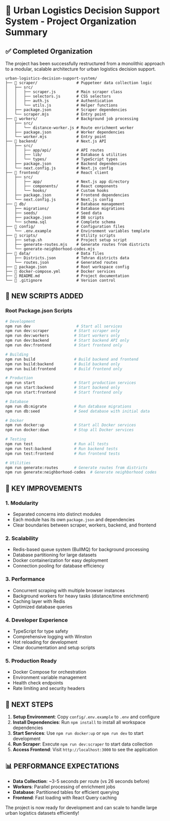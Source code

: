 # 🚛 Urban Logistics Decision Support System - Project Organization Summary

## ✅ Completed Organization

The project has been successfully restructured from a monolithic approach to a modular, scalable architecture for urban logistics decision support.

```
urban-logistics-decision-support-system/
├── 📁 scraper/                 # Puppeteer data collection logic
│   ├── src/
│   │   ├── scraper.js         # Main scraper class
│   │   ├── selectors.js       # CSS selectors
│   │   ├── auth.js            # Authentication
│   │   └── utils.js           # Helper functions
│   ├── package.json           # Scraper dependencies
│   └── scraper.mjs            # Entry point
├── 📁 workers/                 # Background job processing
│   ├── src/
│   │   └── distance-worker.js # Route enrichment worker
│   ├── package.json           # Worker dependencies
│   └── worker.mjs             # Entry point
├── 📁 backend/                 # Next.js API
│   ├── src/
│   │   ├── app/api/           # API routes
│   │   ├── lib/               # Database & utilities
│   │   └── types/             # TypeScript types
│   ├── package.json           # Backend dependencies
│   └── next.config.js         # Next.js config
├── 📁 frontend/                # React client
│   ├── src/
│   │   ├── app/               # Next.js app directory
│   │   ├── components/        # React components
│   │   └── hooks/             # Custom hooks
│   ├── package.json           # Frontend dependencies
│   └── next.config.js         # Next.js config
├── 📁 db/                      # Database management
│   ├── migrations/            # Database migrations
│   ├── seeds/                 # Seed data
│   ├── package.json           # DB scripts
│   └── schema.sql             # Complete schema
├── 📁 config/                  # Configuration files
│   └── .env.example           # Environment variables template
├── 📁 scripts/                 # Utility scripts
│   ├── setup.sh               # Project setup script
│   ├── generate-routes.mjs    # Generate routes from districts
│   └── generate-neighborhood-codes.mjs
├── 📁 data/                    # Data files
│   ├── Districts.json         # Tehran districts data
│   └── routes.json            # Generated routes
├── 📄 package.json             # Root workspace config
├── 📄 docker-compose.yml       # Docker services
├── 📄 README.md                # Project documentation
└── 📄 .gitignore               # Version control
```

## 🚀 **NEW SCRIPTS ADDED**

### Root Package.json Scripts
```bash
# Development
npm run dev                    # Start all services
npm run dev:scraper           # Start scraper only
npm run dev:workers           # Start workers only
npm run dev:backend           # Start backend API only
npm run dev:frontend          # Start frontend only

# Building
npm run build                 # Build backend and frontend
npm run build:backend         # Build backend only
npm run build:frontend        # Build frontend only

# Production
npm run start                 # Start production services
npm run start:backend         # Start backend only
npm run start:frontend        # Start frontend only

# Database
npm run db:migrate            # Run database migrations
npm run db:seed               # Seed database with initial data

# Docker
npm run docker:up             # Start all Docker services
npm run docker:down           # Stop all Docker services

# Testing
npm run test                  # Run all tests
npm run test:backend          # Run backend tests
npm run test:frontend         # Run frontend tests

# Utilities
npm run generate:routes       # Generate routes from districts
npm run generate:neighborhood-codes  # Generate neighborhood codes
```

## 🎯 **KEY IMPROVEMENTS**

### 1. **Modularity**
- Separated concerns into distinct modules
- Each module has its own `package.json` and dependencies
- Clear boundaries between scraper, workers, backend, and frontend

### 2. **Scalability**
- Redis-based queue system (BullMQ) for background processing
- Database partitioning for large datasets
- Docker containerization for easy deployment
- Connection pooling for database efficiency

### 3. **Performance**
- Concurrent scraping with multiple browser instances
- Background workers for heavy tasks (distance/time enrichment)
- Caching layer with Redis
- Optimized database queries

### 4. **Developer Experience**
- TypeScript for type safety
- Comprehensive logging with Winston
- Hot reloading for development
- Clear documentation and setup scripts

### 5. **Production Ready**
- Docker Compose for orchestration
- Environment variable management
- Health check endpoints
- Rate limiting and security headers

## 🔧 **NEXT STEPS**

1. **Setup Environment**: Copy `config/.env.example` to `.env` and configure
2. **Install Dependencies**: Run `npm install` to install all workspace dependencies
3. **Start Services**: Use `npm run docker:up` or `npm run dev` to start development
4. **Run Scraper**: Execute `npm run dev:scraper` to start data collection
5. **Access Frontend**: Visit `http://localhost:3000` to see the application

## 📊 **PERFORMANCE EXPECTATIONS**

- **Data Collection**: ~3-5 seconds per route (vs 26 seconds before)
- **Workers**: Parallel processing of enrichment jobs
- **Database**: Partitioned tables for efficient querying
- **Frontend**: Fast loading with React Query caching

The project is now ready for development and can scale to handle large urban logistics datasets efficiently! 